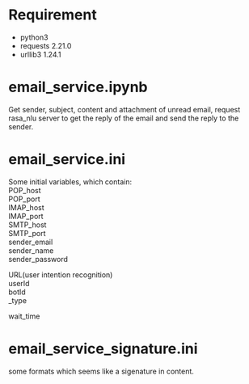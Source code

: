 # Requirement
- python3  
- requests 2.21.0  
- urllib3 1.24.1

# email_service.ipynb
Get sender, subject, content and attachment of unread email, request rasa_nlu server to get the reply of the email and send the reply to the sender.  

# email_service.ini  
Some initial variables, which contain:  
POP_host  
POP_port  
IMAP_host  
IMAP_port  
SMTP_host  
SMTP_port  
sender_email  
sender_name  
sender_password  


URL(user intention recognition)  
userId  
botId  
_type  

wait_time  

# email_service_signature.ini
some formats which seems like a sigenature in content.
